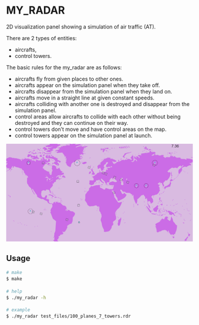 # MY_RADAR

2D visualization panel showing a simulation of air traffic (AT).

There are 2 types of entities:
- aircrafts,
- control towers.

The basic rules for the my_radar are as follows:
- aircrafts fly from given places to other ones.
- aircrafts appear on the simulation panel when they take off.
- aircrafts disappear from the simulation panel when they land on.
- aircrafts move in a straight line at given constant speeds.
- aircrafts colliding with another one is destroyed and disappear from the simulation panel.
- control areas allow aircrafts to collide with each other without being destroyed and they can continue on their way.
- control towers don’t move and have control areas on the map.
- control towers appear on the simulation panel at launch.

![Screenshot](demo.png)

## Usage

```bash
# make
$ make

# help
$ ./my_radar -h

# example
$ ./my_radar test_files/100_planes_7_towers.rdr 
```
